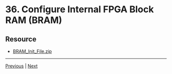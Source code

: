 # 36. Configure Internal FPGA Block RAM (BRAM)

## Resource

-   [BRAM_Init_File.zip](https://rfpga.s3.us-west-1.amazonaws.com/Learn-Vivado-from-Top-to-Bottom_Your-Complete-Guide/BRAM_Init_File.zip)

---

[Previous](./35_Managing-a-Custom-IP-Core-Repository.md) | [Next](./37_Xilinx-Memory-Interface-Generator-(MIG)-IP-Core.md)